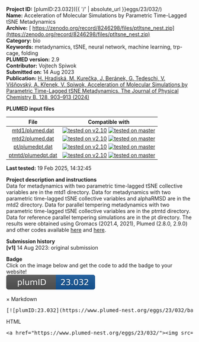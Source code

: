 **Project ID:** [plumID:23.032]({{ '/' | absolute_url }}eggs/23/032/)  
**Name:**  Acceleration of Molecular Simulations by Parametric Time-Lagged tSNE Metadynamics  
**Archive:** [ https://zenodo.org/record/8246298/files/ptltsne_nest.zip](https://zenodo.org/record/8246298/files/ptltsne_nest.zip)  
**Category:**  bio  
**Keywords:**  metadynamics, tSNE, neural network, machine learning, trp-cage, folding  
**PLUMED version:**  2.9  
**Contributor:**  Vojtech Spiwok  
**Submitted on:** 14 Aug 2023  
**Publication:** [H. Hradiská, M. Kurečka, J. Beránek, G. Tedeschi, V. Višňovský, A. Křenek, V. Spiwok, Acceleration of Molecular Simulations by Parametric Time-Lagged tSNE Metadynamics. The Journal of Physical Chemistry B. 128, 903–913 (2024)](http://dx.doi.org/10.1021/acs.jpcb.3c05669)  
  
**PLUMED input files**  
  
| File     | Compatible with |  
|:--------:|:--------:|  
| [mtd1/plumed.dat](./data/mtd1/plumed.dat.md) |  [![tested on v2.10](https://img.shields.io/badge/v2.10-passing-green.svg)](data/mtd1/plumed.dat.plumed.stderr) [![tested on master](https://img.shields.io/badge/master-passing-green.svg)](data/mtd1/plumed.dat.plumed_master.stderr) |  
| [mtd2/plumed.dat](./data/mtd2/plumed.dat.md) |  [![tested on v2.10](https://img.shields.io/badge/v2.10-passing-green.svg)](data/mtd2/plumed.dat.plumed.stderr) [![tested on master](https://img.shields.io/badge/master-passing-green.svg)](data/mtd2/plumed.dat.plumed_master.stderr) |  
| [pt/plumedpt.dat](./data/pt/plumedpt.dat.md) |  [![tested on v2.10](https://img.shields.io/badge/v2.10-failed-red.svg)](data/pt/plumedpt.dat.plumed.stderr) [![tested on master](https://img.shields.io/badge/master-failed-red.svg)](data/pt/plumedpt.dat.plumed_master.stderr) |  
| [ptmtd/plumedpt.dat](./data/ptmtd/plumedpt.dat.md) |  [![tested on v2.10](https://img.shields.io/badge/v2.10-failed-red.svg)](data/ptmtd/plumedpt.dat.plumed.stderr) [![tested on master](https://img.shields.io/badge/master-failed-red.svg)](data/ptmtd/plumedpt.dat.plumed_master.stderr) |  
  
**Last tested:**  19 Feb 2025, 14:32:45
  
**Project description and instructions**  
Data for metadynamics with two parametric time-lagged tSNE collective variables are in the mtd1 directory. Data for metadynamics with two parametric time-lagged tSNE collective variables and alphaRMSD are in the mtd2 directory. Data for parallel tempering metadynamics with two parametric time-lagged tSNE collective variables are in the ptmtd directory. Data for reference parallel tempering simulations are in the pt directory. The results were obtained using Gromacs (2021.4, 2021), Plumed (2.8.0, 2.9.0) and other codes available [here](https://github.com/spiwokv/ptltsne) and [here](https://github.com/kurecka/plumed2/tree/uvt_extensions).
  
**Submission history**  
**[v1]** 14 Aug 2023: original submission  
  
**Badge**  
Click on the image below and get the code to add the badge to your website!  
<img src="./badge.svg" alt="plumeDnest:23.032" id="myBtn" class="badge">
<div id="myModal" class="modal">
  <div class="modal-content">
    <span class="close">&times;</span>
    Markdown<pre>[![plumID:23.032](https://www.plumed-nest.org/eggs/23/032/badge.svg)](https://www.plumed-nest.org/eggs/23/032/)</pre>
    HTML<pre>&lt;a href="https://www.plumed-nest.org/eggs/23/032/"&gt;&lt;img src="https://www.plumed-nest.org/eggs/23/032/badge.svg" alt="plumID:23.032"&gt;&lt;/a&gt;</pre>
  </div>
</div>
